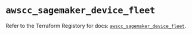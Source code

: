 # `awscc_sagemaker_device_fleet`

Refer to the Terraform Registory for docs: [`awscc_sagemaker_device_fleet`](https://registry.terraform.io/providers/hashicorp/awscc/0.70.0/docs/resources/sagemaker_device_fleet).
